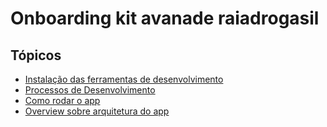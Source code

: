 # Onboarding kit avanade raiadrogasil

## Tópicos
- [Instalação das ferramentas de desenvolvimento](dev-tools/dev-tools.md)
- [Processos de Desenvolvimento](development-process/development-process.md)
- [Como rodar o app](./development-process/how-to-start-the-app.md)
- [Overview sobre arquitetura do app](./app-architecture/app-architecture.md)
